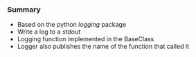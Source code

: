 ### Summary

* Based on the python _logging_ package
* Write a log to a _stdout_
* Logging function implemented in the BaseClass
* Logger also publishes the name of the function that called it